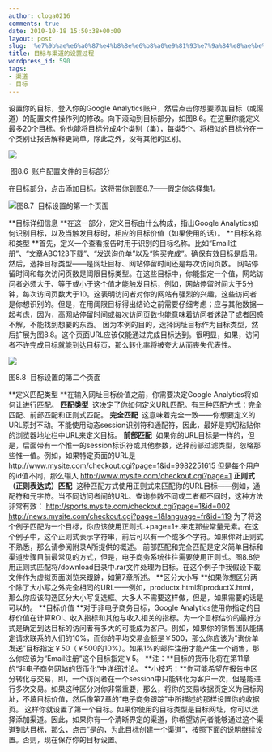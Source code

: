 ```yaml
---
author: cloga0216
comments: true
date: 2010-10-18 15:50:38+00:00
layout: post
slug: '%e7%9b%ae%e6%a0%87%e4%b8%8e%e6%b8%a0%e9%81%93%e7%9a%84%e8%ae%be%e7%bd%ae%e8%bf%87%e7%a8%8b'
title: 目标与渠道的设置过程
wordpress_id: 590
tags:
- 渠道
- 目标
---
```


设置你的目标，登入你的Google Analytics账户，然后点击你想要添加目标（或渠道）的配置文件操作列的修改。向下滚动到目标部分，如图8.6。在这里你能定义最多20个目标。你也能将目标分成4个类别（集），每类5个。将相似的目标分在一个类别让报告解释更简单。除此之外，没有其他的区别。


[![](http://www.cloga.info/wp-content/uploads/2010/10/8-6.bmp)](http://www.cloga.info/wp-content/uploads/2010/10/8-6.bmp)




 图8.6  账户配置文件的目标部分


在目标部分，点击添加目标。这将带你到图8.7——假定你选择集1。


[![](http://www.cloga.info/wp-content/uploads/2010/10/8-7.bmp)](http://www.cloga.info/wp-content/uploads/2010/10/8-7.bmp)图8.7  目标设置的第一个页面




**目标详细信息
**在这一部分，定义目标由什么构成，指出Google Analytics如何识别目标，以及当触发目标时，相应的目标价值（如果使用的话）。<!-- more -->
**目标名称和类型
**首先，定义一个查看报告时用于识别的目标名称。比如“Email注册”、“文章ABC123下载”、“发送询价单”以及“购买完成”。确保有效目标是启用。然后，选择目标类型——是网址目标、网站停留时间还是每次访问页数。
网站停留时间和每次访问页数是阈限目标类型。在这些目标中，你能指定一个值，网站访问者必须大于、等于或小于这个值才能触发目标，例如，网站停留时间大于5分钟，每次访问页数大于10。这表明访问者对你的网站有强烈的兴趣，这些访问者是你想识别的。但是，在用阈限目标得出结论之前需要仔细考虑；应与其他数据一起考虑，因为，高网站停留时间或每次访问页数也能意味着访问者迷路了或者困惑不解，不能找到想要的东西。
因为本例的目的，选择网址目标作为目标类型，然后扩展为图8.8。这个页面URL应该仅能通过完成目标达到。很明显，如果，访问者不许完成目标就能到达目标页，那么转化率将被夸大从而丧失代表性。




[![](http://www.cloga.info/wp-content/uploads/2010/10/8-8.png)](http://www.cloga.info/wp-content/uploads/2010/10/8-8.png)




图8.8  目标设置的第二个页面




**定义匹配类型
**在输入网址目标价值之前，你需要决定Google Analytics将如何让进行匹配。
**匹配类型**  这决定了你如何定义URL匹配。有三种匹配方式：完全匹配、前部匹配和正则式匹配。
**完全匹配**  这意味着完全一致——你想要定义的URL原封不动。不能使用动态session识别符和通配符，因此，最好是剪切粘贴你的浏览器地址栏中URL来定义目标。
**前部匹配**  如果你的URL目标是一样的，但是，后面带有一个惟一的session标识符或其他参数，选择前部过滤类型，忽略那些惟一值。例如，如果特定页面的URL是
http://www.mysite.com/checkout.cgi?page=1&id=9982251615
但是每个用户的id值不同，那么输入
http://www.mysite.com/checkout.cgi?page=1
**正则式（正则表达式）匹配**  这种匹配方式使用正则式来匹配你的URL目标——例如，通配符和元字符。当不同访问者间的URL、查询参数不同或二者都不同时，这种方法非常有效：
http://sports.mysite.com/checkout.cgi?page=1&id=002
http://news.mysite.com/checkout.cgi?page=1&language=fr&id=119
为了将这个例子匹配为一个目标，你应该使用正则式.+page=1+.来定那些常量元素。在这个例子中，这个正则式表示字符串，前后可以有一个或多个字符。如果你对正则式不熟悉，那么请参阅附录A所提供的概述。
前部匹配和完全匹配是定义简单目标和渠道步骤目前最常见的方式，但是，电子商务系统往往需要使用正则式。图8.8使用正则式匹配将/download目录中.rar文件处理为目标。在这个例子中我假设下载文件作为虚拟页面浏览来跟踪，如第7章所述。
**区分大小写
**如果你想区分两个除了大小写之外完全相同的URL——例如，productx.html和productX.html，那么你应该勾选区分大小写复选框。大多人不需要这样做，但是，如果需要的话是可以的。
**目标价值
**对于非电子商务目标，Google Analytics使用你指定的目标价值在计算ROI、收入指标和其他与收入相关的指标。为一个目标估价的最好方式是确定到达目标的访问者有多大的可能成为客户。例如，如果你的销售团队能搞定请求联系的人们的10%，而你的平均交易金额是￥500，那么你应该为“询价单发送”目标指定￥50（￥500的10%）。如果1%的邮件注册才能产生一个销售，那么你应该为“Email注册”这个目标指定￥5。
**注：**目标的货币化将在第11章的“非电子商务网站的货币化”中详细讨论。
**小技巧：**你可能希望在报告中区分转化与交易，即，一个访问者在一个session中只能转化为客户一次，但是能进行多次交易。如果这种区分对你非常重要，那么，将你的交易收据页定义为目标网址，不填目标价值，然后像第7章的“电子商务跟踪”中所描述的那样设置你的收据页。
这样你就设置了第一个目标。如果你使用的目标类型是目标网址，你可以选择添加渠道。因此，如果你有一个清晰界定的渠道，你希望访问者能够通过这个渠道到达目标，那么，点击“是的，为此目标创建一个渠道”，按照下面的说明继续设置。否则，现在保存你的目标设置。

